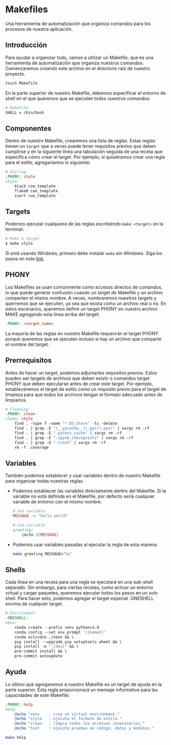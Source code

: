 # Makefiles

Una herramienta de automatización que organiza comandos para los procesos de nuestra aplicación.

## Introducción

Para ayudar a organizar todo, vamos a utilizar un Makefile, que es una herramienta de automatización que organiza nuestros comandos.
Comenzaremos creando este archivo en el directorio raíz de nuestro proyecto.

```bash
touch Makefile
```

En la parte superior de nuestro Makefile, debemos especificar el entorno de shell en el que queremos que se ejecuten todos nuestros comandos:

```bash
# Makefile
SHELL = /bin/bash
```

## Componentes

Dentro de nuestro Makefile, crearemos una lista de reglas. Estas reglas tienen un `target` que a veces puede tener requisitos previos que deben cumplirse
y en la siguiente línea una tabulación seguida de una receta que especifica cómo crear el target.
Por ejemplo, si quisiéramos crear una regla para el estilo, agregaríamos lo siguiente:

```makefile
# Styling
.PHONY: style
style:
    black coe_template
    flake8 coe_template
    isort coe_template
```

## Targets

Podemos ejecutar cualquiera de las reglas escribiendo `make <target>` en la terminal:

```bash
# Make a target
$ make style
```

Si está usando Windows, primero debe instalar `make` ein Windows. Siga los pasos en este [link](https://linuxhint.com/run-makefile-windows/).

## PHONY

Los Makefiles se usan comúnmente como accesos directos de comandos, lo que puede generar confusión cuando un target de Makefile y un archivo comparten el mismo nombre.
A veces, nombraremos nuestros targets y querremos que se ejecuten, ya sea que exista como un archivo real o no.
En estos escenarios, queremos definir un target PHONY en nuestro archivo MAKE agregando esta línea arriba del target:

```makefile
.PHONY: <target_name>
```

La mayoría de las reglas en nuestro Makefile requerirán el target PHONY porque queremos que se ejecuten incluso si hay un archivo que comparte el nombre del target.

## Prerrequisitos

Antes de hacer un target, podemos adjuntarles requisitos previos. Estos pueden ser targets de archivos que deben existir o comandos target PHONY que deben ejecutarse antes de crear este target.
Por ejemplo, estableceremos el target de estilo como un requisito previo para el target de limpieza para que todos los archivos tengan el formato adecuado antes de limpiarlos.

```makefile
# Cleaning
.PHONY: clean
clean: style
    find . -type f -name "*.DS_Store" -ls -delete
    find . | grep -E "(__pycache__|\.pyc|\.pyo)" | xargs rm -rf
    find . | grep -E ".pytest_cache" | xargs rm -rf
    find . | grep -E ".ipynb_checkpoints" | xargs rm -rf
    find . | grep -E ".trash" | xargs rm -rf
    rm -f .coverage
```

## Variables

También podemos establecer y usar variables dentro de nuestro Makefile para organizar todas nuestras reglas.

* Podemos establecer las variables directamente dentro del Makefile. Si la variable no está definida en el Makefile, por defecto sería cualquier variable de entorno con el mismo nombre.

    ```makefile
    # Set variable
    MESSAGE := "hello world"

    # Use variable
    greeting:
        @echo ${MESSAGE}
    ```

* Podemos usar variables pasadas al ejecutar la regla de esta manera:

    ```bash
    make greeting MESSAGE="hi"
    ```

## Shells

Cada línea en una receta para una regla se ejecutará en una sub-shell separado. Sin embargo, para ciertas recetas, como activar un entorno virtual y cargar paquetes,
queremos ejecutar todos los pasos en un solo shell. Para hacer esto, podemos agregar el target especial .ONESHELL encima de cualquier target.

```makefile
# Environment
.ONESHELL:
venv:
    conda create --prefix venv python=3.9
    conda config --set env_prompt '({name})'
    conda activate ./venv && \
    pip install --upgrade pip setuptools wheel && \
    pip install -e ".[dev]" && \
    pre-commit install && \
    pre-commit autoupdate
```

## Ayuda

Lo último que agregaremos a nuestro Makefile es un target de ayuda en la parte superior. Esta regla proporcionará un mensaje informativo para las capacidades de este Makefile:

```makefile
.PHONY: help
help:
    @echo "venv    : crea un virtual environment."
    @echo "style   : ejecuta el formato de estilo."
    @echo "clean   : limpia todos los archivos innecesarios."
    @echo "test    : ejecuta pruebas en código, datos y modelos."
```

```bash
make help
```
